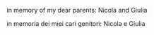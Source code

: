 
in memory of my dear parents: Nicola and Giulia

in memoria dei miei cari genitori: Nicola e Giulia
